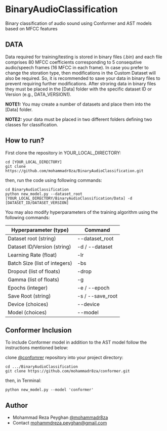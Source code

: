 # BinaryAudioClassification
Binary classification of audio sound using Conformer and AST models based on MFCC features

## DATA
Data required for training/testing is stored in binary files (.bin) and each file comprises 80 MFCC coefficients corresponding to 5 consequtive audio/speech frames (16 MFCC in each frame). In case you prefer to change the storation type, then modifications in the Custom Dataset will also be required. So, it is recommended to save your data in binary files to prevent requiring further modifications. 
After stroring data in binary files they must be placed in the [Data] folder with the specific dataset ID or Version (e.g., DATA_VERSION1). 

**NOTE1:** You may create a number of datasets and place them into the [Data] folder. 

**NOTE2:** your data must be placed in two different folders defining two classes for classification. 

## How to run?
First clone the repository in YOUR_LOCAL_DIRECTORY:

```
cd [YOUR_LOCAL_DIRECTORY]
git clone https://github.com/mohammadr8za/BinaryAudioClassification.git
```
then, run the code using following commands:

```
cd BinaryAudioClassification
python new_model.py --dataset_root [YOUR_LOCAL_DIRECTORY/BinaryAudioClassification/Data] -d [DATASET_ID/DATASET_VERSION] 
```
You may also modify hyperparameters of the training algorithm using the following commands:

| Hyperparameter (type) | Command | 
| ------------- | ------------- |
| Dataset root (string) | --dataset_root |
| Dataset ID/Version (string) | -d / --dataset |
| Learning Rate (float) | -lr |
| Batch Size (list of integers) | -bs |
| Dropout (list of floats) | -drop |
| Gamma (list of floats) | -g |
| Epochs (integer) | -e / --epoch |
| Save Root (string) | -s / --save_root |
| Device (choices) | --device |
| Model (choices) | --model |


## Conformer Inclusion
To include Conformer model in addition to the AST model follow the instructions mentioned below:

clone [@confomrer](https://github.com/mohammadr8za/conformer.git) repository into your project directory:
```
cd .../BinaryAudioClassification
git clone https://github.com/mohammadr8za/conformer.git
```
then, in Terminal:

```
python new_model.py --model 'conformer'
```


## Author
* Mohammad Reza Peyghan [@mohammadr8za](https://github.com/mohammadr8za)
* Contact mohammdreza.peyghan@gmail.com


